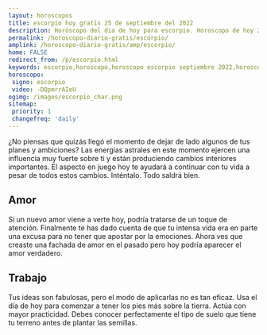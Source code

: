 ```yaml
---
layout: horoscopos
title: escorpio hoy gratis 25 de septiembre del 2022 
description: Horóscopo del dia de hoy para escorpio. Horoscopo de hoy 25 de septiembre del 2022. Las predicciones de amor, trabajo, vida personal gratis.
permalink: /horoscopo-diario-gratis/escorpio/
amplink: /horoscopo-diario-gratis/amp/escorpio/
home: FALSE
redirect_from: /p/escorpio.html
keywords: escorpio,horoscopo,horoscopo escorpio septiembre 2022,horoscopo escorpio hoy,tarot escorpio septiembre 2022,horoscopo escorpio,tarot escorpio hoy,horoscopo de hoy,horoscopo diario,tarot del amor,horoscopo de hoy escorpio,horoscopo diario del tarot, Horoscopo de hoy escorpio 25 de septiembre del 2022,horóscopo del día, el horoscopo de hoy
horoscopo:
 signo: escorpio
 video: -DQpmrrAIeU
ogimg: /images/escorpio_char.png
sitemap:
 priority: 1
 changefreq: 'daily'
---
```



¿No piensas que quizás llegó el momento de dejar de lado algunos de tus planes y ambiciones? Las energías astrales en este momento ejercen una influencia muy fuerte sobre ti y están produciendo cambios interiores importantes. El aspecto en juego hoy te ayudará a continuar con tu vida a pesar de todos estos cambios. Inténtalo. Todo saldrá bien.

## Amor

Si un nuevo amor viene a verte hoy, podría tratarse de un toque de atención. Finalmente te has dado cuenta de que tu intensa vida era en parte una excusa para no tener que apostar por la emociones. Ahora ves que creaste una fachada de amor en el pasado pero hoy podría aparecer el amor verdadero.

## Trabajo

Tus ideas son fabulosas, pero el modo de aplicarlas no es tan eficaz. Usa el día de hoy para comenzar a tener los pies más sobre la tierra. Actúa con mayor practicidad. Debes conocer perfectamente el tipo de suelo que tiene tu terreno antes de plantar las semillas.